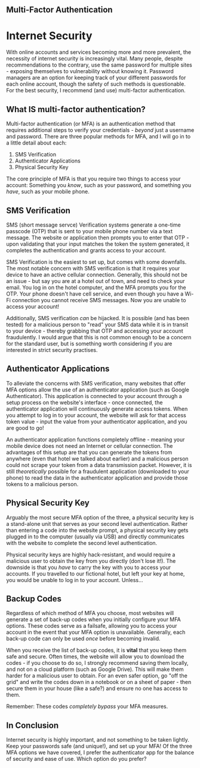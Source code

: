 ## Multi-Factor Authentication

# Internet Security

With online accounts and services becoming more and more prevalent, the necessity of internet security is increasingly vital. Many people, despite recommendations to the contrary, use the same password for multiple sites - exposing themselves to vulnerability without knowing it. Password managers are an option for keeping track of your different passwords for each online account, though the safety of such methods is questionable. For the best security, I recommend (and use) multi-factor authentication.

## What IS multi-factor authentication?

Multi-factor authentication (or MFA) is an authentication method that requires additional steps to verify your credentials - *beyond* just a username and password. There are three popular methods for MFA, and I will go in to a little detail about each:
1. SMS Verification
2. Authenticator Applications
3. Physical Security Key

The core principle of MFA is that you require two things to access your account: Something you *know*, such as your password, and something you *have*, such as your mobile phone. 

## SMS Verification

SMS (short message servce) Verification systems generate a one-time passcode (OTP) that is sent to your mobile phone number via a text message. The website or application then prompts you to enter that OTP - upon validating that your input matches the token the system generated, it completes the authentication and grants access to your account. 

SMS Verification is the easiest to set up, but comes with some downfalls. The most notable concern with SMS verification is that it requires your device to have an active cellular connection. Generally, this should not be an issue - but say you are at a hotel out of town, and need to check your email. You log in on the hotel computer, and the MFA prompts you for the OTP. Your phone doesn't have cell service, and even though you have a Wi-Fi connection you cannot receive SMS messages. Now you are unable to access your account!

Additionally, SMS verification *can* be hijacked. It is possible (and has been tested) for a malicious person to "read" your SMS data while it is in transit to your device - thereby grabbing that OTP and accessing your account fraudulently. I would argue that this is not common enough to be a concern for the standard user, but is something worth considering if you are interested in strict security practises. 

## Authenticator Applications

To alleviate the concerns with SMS verification, many websites that offer MFA options allow the use of an authenticator application (such as Google Authenticator). This application is connected to your account through a setup process on the website's interface - once connected, the authenticator application will continuously generate access tokens. When you attempt to log in to your account, the website will ask for that access token value - input the value from your authenticator application, and you are good to go! 

An authenticator application functions completely offline - meaning your mobile device does not need an Internet or cellular connection. The advantages of this setup are that you can generate the tokens from anywhere (even that hotel we talked about earlier) and a malicious person could not scrape your token from a data transmission packet. However, it is still *theoretically* possible for a fraudulent application (downloaded to your phone) to read the data in the authenticator application and provide those tokens to a malicious person. 

## Physical Security Key

Arguably the most secure MFA option of the three, a physical security key is a stand-alone unit that serves as your second level authentication. Rather than entering a code into the website prompt, a physical security key gets plugged in to the computer (usually via USB) and directly communicates with the website to complete the second level authentication. 

Physical security keys are highly hack-resistant, and would require a malicious user to obtain the key from you directly (don't lose it!). The downside is that you *have* to carry the key with you to access your accounts. If you travelled to our fictional hotel, but left your key at home, you would be unable to log in to your account. Unless...

## Backup Codes

Regardless of which method of MFA you choose, most websites will generate a set of back-up codes when you initially configure your MFA options. These codes serve as a failsafe, allowing you to access your account in the event that your MFA option is unavailable. Generally, each back-up code can only be used *once* before becoming invalid. 

When you receive the list of back-up codes, it is __vital__ that you keep them safe and secure. Often times, the website will allow you to download the codes - if you choose to do so, I strongly recommend saving them locally, and not on a cloud platform (such as Google Drive). This will make them harder for a malicious user to obtain. For an even safer option, go "off the grid" and write the codes down in a notebook or on a sheet of paper - then secure them in your house (like a safe?) and ensure no one has access to them. 

Remember: These codes *completely bypass* your MFA measures. 

## In Conclusion

Internet security is highly important, and not something to be taken lightly. Keep your passwords safe (and unique!), and set up your MFA! Of the three MFA options we have covered, I prefer the authenticator app for the balance of security and ease of use. Which option do you prefer?